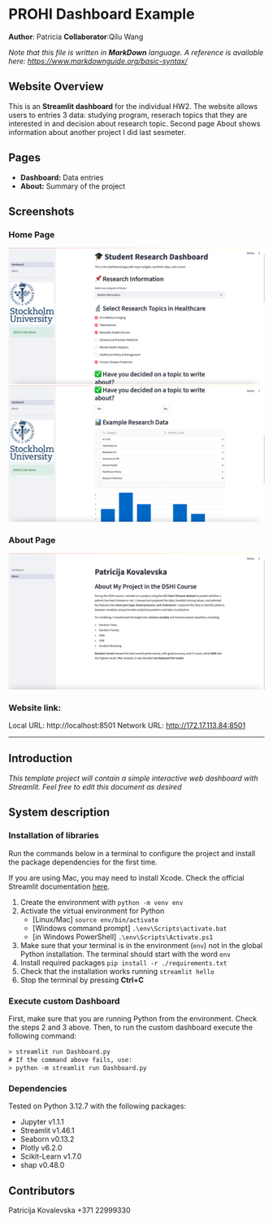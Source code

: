 # PROHI Dashboard Example

**Author**: Patricia
**Collaborator**:Qilu Wang

_Note that this file is written in **MarkDown** language. A reference is available here: <https://www.markdownguide.org/basic-syntax/>_


## Website Overview
This is an **Streamlit dashboard** for the individual HW2. The website allows users to entries 3 data: studying program, reserach topics that they are interested in and decision about research topic. Second page About shows information about another project I did last sesmeter.

## Pages
- **Dashboard:** Data entries  
- **About:** Summary of the project  

## Screenshots
### Home Page
![Dashborad](assets/screenshotdsv/DashboardFinal1.png)
![Dashborad](assets/screenshotdsv/DashboardFinal2.png)

### About Page
![About Page](assets/screenshotdsv/AboutFinal.png)

### Website link: 
Local URL: http://localhost:8501
Network URL: http://172.17.113.84:8501

---------------------------------------------


## Introduction

_This template project will contain a simple interactive web dashboard with Streamlit. Feel free to edit this document as desired_

## System description

### Installation of libraries

Run the commands below in a terminal to configure the project and install the package dependencies for the first time.

If you are using Mac, you may need to install Xcode. Check the official Streamlit documentation [here](https://docs.streamlit.io/get-started/installation/command-line#prerequisites).

1. Create the environment with `python -m venv env`
2. Activate the virtual environment for Python
   - [Linux/Mac] `source env/bin/activate` 
   - [Windows command prompt] `.\env\Scripts\activate.bat` 
   - [in Windows PowerShell] `.\env\Scripts\Activate.ps1`
3. Make sure that your terminal is in the environment (`env`) not in the global Python installation. The terminal should start with the word `env`
4. Install required packages `pip install -r ./requirements.txt`
5. Check that the installation works running `streamlit hello`
6. Stop the terminal by pressing **Ctrl+C**

### Execute custom Dashboard

First, make sure that you are running Python from the environment. Check the steps 2 and 3 above. Then, to run the custom dashboard execute the following command:

```
> streamlit run Dashboard.py
# If the command above fails, use:
> python -m streamlit run Dashboard.py
```

### Dependencies

Tested on Python 3.12.7 with the following packages:
  - Jupyter v1.1.1
  - Streamlit v1.46.1
  - Seaborn v0.13.2
  - Plotly v6.2.0
  - Scikit-Learn v1.7.0
  - shap v0.48.0

## Contributors

Patricija Kovalevska
+371 22999330
